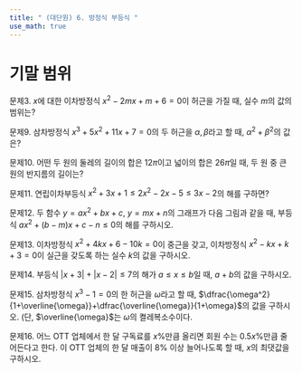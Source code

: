 ```yaml
---
title: " (대단원) 6. 방정식 부등식 " 
use_math: true
---
```


# 기말 범위

문제3. $x$에 대한 이차방정식 $x^2-2mx+m+6=0$이 허근을 가질 때, 실수 $m$의 값의 범위는?



문제9. 삼차방정식 $x^3+5x^2+11x+7=0$의 두 허근을 $\alpha,\beta$라고 할 때, $\alpha^2+\beta^2$의 값은?



문제10. 어떤 두 원의 둘레의 길이의 합은 $12\pi$이고 넓이의 합은 $26\pi$일 때, 두 원 중 큰 원의 반지름의 길이는?



문제11. 연립이차부등식 $x^2+3x+1\le 2x^2-2x-5\le 3x-2$의 해를 구하면?



문제12. 두 함수 $y=ax^2+bx+c$, $y=mx+n$의 그래프가 다음 그림과 같을 때, 부등식 $ax^2+(b-m)x+c-n\le 0$의 해를 구하시오.



문제13. 이차방정식 $x^2+4kx+6-10k=0$이 중근을 갖고, 이차방정식 $x^2-kx+k+3=0$이 실근을 갖도록 하는 실수 $k$의 값을 구하시오. 



문제14. 부등식 $\lvert x+3\rvert+\lvert x-2\rvert\le 7$의 해가 $a\le x\le b$일 때, $a+b$의 값을 구하시오.



문제15. 삼차방정식 $x^3-1=0$의 한 허근을 $\omega$라고 할 때, $\dfrac{\omega^2}{1+\overline{\omega}}+\dfrac{\overline{\omega}}{1+\omega}$의 값을 구하시오. (단, $\overline{\omega}$는 $\omega$의 켤레복소수이다.



문제16. 어느 OTT 업체에서 한 달 구독료를 $x$%만큼 올리면 회원 수는 $0.5x$%만큼 줄어든다고 한다. 이 OTT 업체의 한 달 매출이 $8$% 이상 늘어나도록 할 때, $x$의 최댓값을 구하시오.